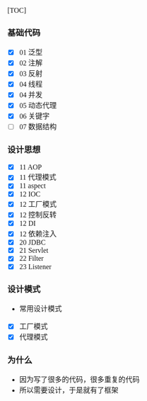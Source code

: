 <font face="SimSun" size=3>

[TOC]

### 基础代码

- [x] 01 泛型
- [x] 02 注解
- [x] 03 反射
- [x] 04 线程
- [x] 04 并发
- [x] 05 动态代理
- [x] 06 关键字
- [ ] 07 数据结构

### 设计思想

- [x] 11 AOP
- [x] 11 代理模式
- [x] 11 aspect
- [x] 12 IOC
- [x] 12 工厂模式
- [x] 12 控制反转
- [x] 12 DI
- [x] 12 依赖注入
- [x] 20 JDBC
- [x] 21 Servlet
- [x] 22 Filter
- [x] 23 Listener

### 设计模式

- 常用设计模式
- [x] 工厂模式
- [x] 代理模式

### 为什么

- 因为写了很多的代码，很多重复的代码
- 所以需要设计，于是就有了框架

</font>